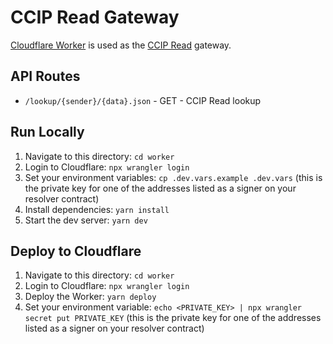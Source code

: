 # CCIP Read Gateway

[Cloudflare Worker](https://developers.cloudflare.com/workers/) is used as the [CCIP Read](https://eips.ethereum.org/EIPS/eip-3668) gateway.

## API Routes

- `/lookup/{sender}/{data}.json` - GET - CCIP Read lookup

## Run Locally

1. Navigate to this directory: `cd worker`
2. Login to Cloudflare: `npx wrangler login`
3. Set your environment variables: `cp .dev.vars.example .dev.vars` (this is the private key for one of the addresses listed as a signer on your resolver contract)
4. Install dependencies: `yarn install`
5. Start the dev server: `yarn dev`

## Deploy to Cloudflare

1. Navigate to this directory: `cd worker`
2. Login to Cloudflare: `npx wrangler login`
3. Deploy the Worker: `yarn deploy`
4. Set your environment variable: `echo <PRIVATE_KEY> | npx wrangler secret put PRIVATE_KEY` (this is the private key for one of the addresses listed as a signer on your resolver contract)

